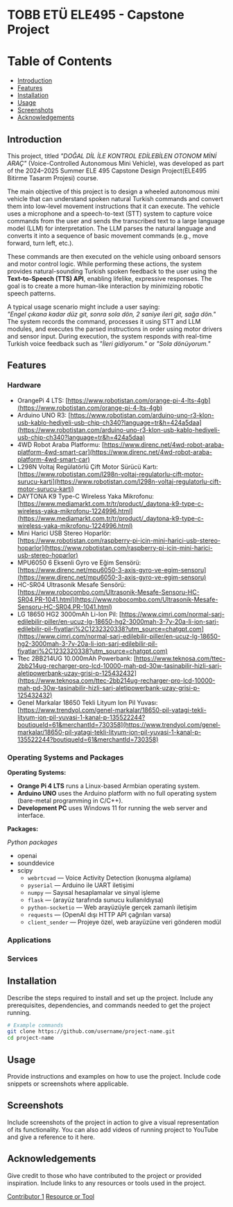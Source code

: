# TOBB ETÜ ELE495 - Capstone Project

# Table of Contents
- [Introduction](#introduction)
- [Features](#features)
- [Installation](#installation)
- [Usage](#usage)
- [Screenshots](#screenshots)
- [Acknowledgements](#acknowledgements)

## Introduction
This project, titled *"DOĞAL DİL İLE KONTROL EDİLEBİLEN OTONOM MİNİ ARAÇ"* (Voice-Controlled Autonomous Mini Vehicle), was developed as part of the 2024–2025 Summer ELE 495 Capstone Design Project(ELE495 Bitirme Tasarım Projesi) course.

The main objective of this project is to design a wheeled autonomous mini vehicle that can understand spoken natural Turkish commands and convert them into low-level movement instructions that it can execute. The vehicle uses a microphone and a speech-to-text (STT) system to capture voice commands from the user and sends the transcribed text to a large language model (LLM) for interpretation. The LLM parses the natural language and converts it into a sequence of basic movement commands (e.g., move forward, turn left, etc.).

These commands are then executed on the vehicle using onboard sensors and motor control logic. While performing these actions, the system provides natural-sounding Turkish spoken feedback to the user using the **Text-to-Speech (TTS) API**, enabling lifelike, expressive responses. The goal is to create a more human-like interaction by minimizing robotic speech patterns.

A typical usage scenario might include a user saying:  
*"Engel çıkana kadar düz git, sonra sola dön, 2 saniye ileri git, sağa dön."*  
The system records the command, processes it using STT and LLM modules, and executes the parsed instructions in order using motor drivers and sensor input. During execution, the system responds with real-time Turkish voice feedback such as *"İleri gidiyorum."* or *"Sola dönüyorum."*

## Features
### Hardware
  - OrangePi 4 LTS: [https://www.robotistan.com/orange-pi-4-lts-4gb](https://www.robotistan.com/orange-pi-4-lts-4gb)
  -  Arduino UNO R3: [https://www.robotistan.com/arduino-uno-r3-klon-usb-kablo-hediyeli-usb-chip-ch340?language=tr&h=424a5daa](https://www.robotistan.com/arduino-uno-r3-klon-usb-kablo-hediyeli-usb-chip-ch340?language=tr&h=424a5daa)
  -  4WD Robot Araba Platformu: [https://www.direnc.net/4wd-robot-araba-platform-4wd-smart-car](https://www.direnc.net/4wd-robot-araba-platform-4wd-smart-car)
  -  L298N Voltaj Regülatörlü Çift Motor Sürücü Kartı: [https://www.robotistan.com/l298n-voltaj-regulatorlu-cift-motor-surucu-karti](https://www.robotistan.com/l298n-voltaj-regulatorlu-cift-motor-surucu-karti)
  -  DAYTONA K9 Type-C Wireless Yaka Mikrofonu: [https://www.mediamarkt.com.tr/tr/product/_daytona-k9-type-c-wireless-yaka-mikrofonu-1224996.html](https://www.mediamarkt.com.tr/tr/product/_daytona-k9-type-c-wireless-yaka-mikrofonu-1224996.html)
  -  Mini Harici USB Stereo Hoparlör: [https://www.robotistan.com/raspberry-pi-icin-mini-harici-usb-stereo-hoparlor](https://www.robotistan.com/raspberry-pi-icin-mini-harici-usb-stereo-hoparlor)
  -  MPU6050 6 Eksenli Gyro ve Eğim Sensörü: [https://www.direnc.net/mpu6050-3-axis-gyro-ve-egim-sensoru](https://www.direnc.net/mpu6050-3-axis-gyro-ve-egim-sensoru)
  -  HC-SR04 Ultrasonik Mesafe Sensörü: [https://www.robocombo.com/Ultrasonik-Mesafe-Sensoru-HC-SR04,PR-1041.html](https://www.robocombo.com/Ultrasonik-Mesafe-Sensoru-HC-SR04,PR-1041.html)
  -  LG 18650 HG2 3000mAh Li-Ion Pil: [https://www.cimri.com/normal-sarj-edilebilir-piller/en-ucuz-lg-18650-hg2-3000mah-3-7v-20a-li-ion-sarj-edilebilir-pil-fiyatlari%2C1232320338?utm_source=chatgpt.com](https://www.cimri.com/normal-sarj-edilebilir-piller/en-ucuz-lg-18650-hg2-3000mah-3-7v-20a-li-ion-sarj-edilebilir-pil-fiyatlari%2C1232320338?utm_source=chatgpt.com)
  -  Ttec 2BB214UG 10.000mAh Powerbank: [https://www.teknosa.com/ttec-2bb214ug-recharger-pro-lcd-10000-mah-pd-30w-tasinabilir-hizli-sarj-aletipowerbank-uzay-grisi-p-125432432](https://www.teknosa.com/ttec-2bb214ug-recharger-pro-lcd-10000-mah-pd-30w-tasinabilir-hizli-sarj-aletipowerbank-uzay-grisi-p-125432432)
  -  Genel Markalar 18650 Tekli Lityum Ion Pil Yuvası: [https://www.trendyol.com/genel-markalar/18650-pil-yatagi-tekli-lityum-ion-pil-yuvasi-1-kanal-p-135522244?boutiqueId=61&merchantId=730358](https://www.trendyol.com/genel-markalar/18650-pil-yatagi-tekli-lityum-ion-pil-yuvasi-1-kanal-p-135522244?boutiqueId=61&merchantId=730358)
    
### Operating Systems and Packages
**Operating Systems:**
- **Orange Pi 4 LTS** runs a Linux-based Armbian operating system.
- **Arduino UNO** uses the Arduino platform with no full operating system (bare-metal programming in C/C++).
- **Development PC** uses Windows 11 for running the web server and interface.

**Packages:**

*Python packages*
- openai
- sounddevice
- scipy
  - `webrtcvad` — Voice Activity Detection (konuşma algılama)
  - `pyserial` — Arduino ile UART iletişimi
  - `numpy` — Sayısal hesaplamalar ve sinyal işleme
  - `flask` — (arayüz tarafında sunucu kullanıldıysa)
  - `python-socketio` — Web arayüzüyle gerçek zamanlı iletişim
  - `requests` — (OpenAI dışı HTTP API çağrıları varsa)
  - `client_sender` — Projeye özel, web arayüzüne veri gönderen modül


### Applications 
### Services 

## Installation
Describe the steps required to install and set up the project. Include any prerequisites, dependencies, and commands needed to get the project running.

```bash
# Example commands
git clone https://github.com/username/project-name.git
cd project-name
```

## Usage
Provide instructions and examples on how to use the project. Include code snippets or screenshots where applicable.

## Screenshots
Include screenshots of the project in action to give a visual representation of its functionality. You can also add videos of running project to YouTube and give a reference to it here. 

## Acknowledgements
Give credit to those who have contributed to the project or provided inspiration. Include links to any resources or tools used in the project.

[Contributor 1](https://github.com/user1)
[Resource or Tool](https://www.nvidia.com)
